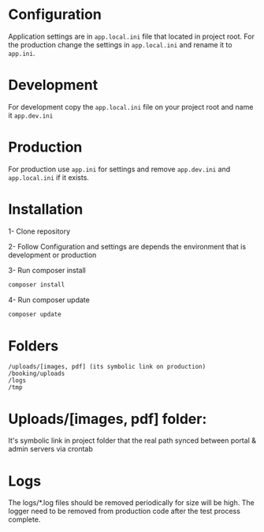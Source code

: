 # Configuration 
Application settings are in `app.local.ini` file that located in project root.
For the production change the settings in `app.local.ini` and rename it to `app.ini`.

# Development
For development copy the `app.local.ini` file on your project root and name it `app.dev.ini`

# Production
For production use `app.ini` for settings and remove `app.dev.ini` and `app.local.ini` if it exists.

# Installation
1- Clone repository

2- Follow Configuration and settings are depends the environment that is development or production

3- Run composer install
```bash
composer install
```

4- Run composer update
```bash
composer update
```

# Folders 
```
/uploads/[images, pdf] (its symbolic link on production) 
/booking/uploads
/logs
/tmp
```

# Uploads/[images, pdf] folder:
It's symbolic link in project folder that the real path synced between portal & admin servers via crontab

# Logs
The logs/*.log files should be removed periodically for size will be high.
The logger need to be removed from production code after the test process complete.

